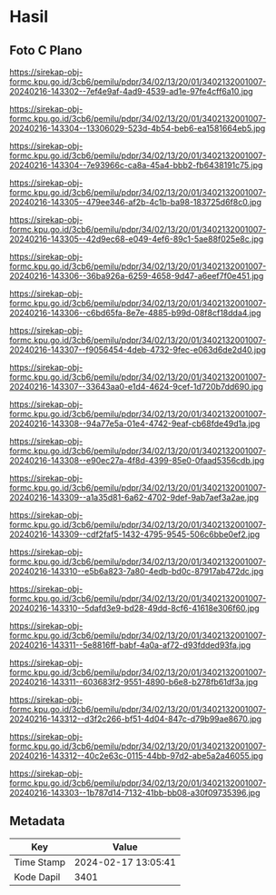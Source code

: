 # Hasil

## Foto C Plano

https://sirekap-obj-formc.kpu.go.id/3cb6/pemilu/pdpr/34/02/13/20/01/3402132001007-20240216-143302--7ef4e9af-4ad9-4539-ad1e-97fe4cff6a10.jpg

https://sirekap-obj-formc.kpu.go.id/3cb6/pemilu/pdpr/34/02/13/20/01/3402132001007-20240216-143304--13306029-523d-4b54-beb6-ea1581664eb5.jpg

https://sirekap-obj-formc.kpu.go.id/3cb6/pemilu/pdpr/34/02/13/20/01/3402132001007-20240216-143304--7e93966c-ca8a-45a4-bbb2-fb6438191c75.jpg

https://sirekap-obj-formc.kpu.go.id/3cb6/pemilu/pdpr/34/02/13/20/01/3402132001007-20240216-143305--479ee346-af2b-4c1b-ba98-183725d6f8c0.jpg

https://sirekap-obj-formc.kpu.go.id/3cb6/pemilu/pdpr/34/02/13/20/01/3402132001007-20240216-143305--42d9ec68-e049-4ef6-89c1-5ae88f025e8c.jpg

https://sirekap-obj-formc.kpu.go.id/3cb6/pemilu/pdpr/34/02/13/20/01/3402132001007-20240216-143306--36ba926a-6259-4658-9d47-a6eef7f0e451.jpg

https://sirekap-obj-formc.kpu.go.id/3cb6/pemilu/pdpr/34/02/13/20/01/3402132001007-20240216-143306--c6bd65fa-8e7e-4885-b99d-08f8cf18dda4.jpg

https://sirekap-obj-formc.kpu.go.id/3cb6/pemilu/pdpr/34/02/13/20/01/3402132001007-20240216-143307--f9056454-4deb-4732-9fec-e063d6de2d40.jpg

https://sirekap-obj-formc.kpu.go.id/3cb6/pemilu/pdpr/34/02/13/20/01/3402132001007-20240216-143307--33643aa0-e1d4-4624-9cef-1d720b7dd690.jpg

https://sirekap-obj-formc.kpu.go.id/3cb6/pemilu/pdpr/34/02/13/20/01/3402132001007-20240216-143308--94a77e5a-01e4-4742-9eaf-cb68fde49d1a.jpg

https://sirekap-obj-formc.kpu.go.id/3cb6/pemilu/pdpr/34/02/13/20/01/3402132001007-20240216-143308--e90ec27a-4f8d-4399-85e0-0faad5356cdb.jpg

https://sirekap-obj-formc.kpu.go.id/3cb6/pemilu/pdpr/34/02/13/20/01/3402132001007-20240216-143309--a1a35d81-6a62-4702-9def-9ab7aef3a2ae.jpg

https://sirekap-obj-formc.kpu.go.id/3cb6/pemilu/pdpr/34/02/13/20/01/3402132001007-20240216-143309--cdf2faf5-1432-4795-9545-506c6bbe0ef2.jpg

https://sirekap-obj-formc.kpu.go.id/3cb6/pemilu/pdpr/34/02/13/20/01/3402132001007-20240216-143310--e5b6a823-7a80-4edb-bd0c-87917ab472dc.jpg

https://sirekap-obj-formc.kpu.go.id/3cb6/pemilu/pdpr/34/02/13/20/01/3402132001007-20240216-143310--5dafd3e9-bd28-49dd-8cf6-41618e306f60.jpg

https://sirekap-obj-formc.kpu.go.id/3cb6/pemilu/pdpr/34/02/13/20/01/3402132001007-20240216-143311--5e8816ff-babf-4a0a-af72-d93fdded93fa.jpg

https://sirekap-obj-formc.kpu.go.id/3cb6/pemilu/pdpr/34/02/13/20/01/3402132001007-20240216-143311--603683f2-9551-4890-b6e8-b278fb61df3a.jpg

https://sirekap-obj-formc.kpu.go.id/3cb6/pemilu/pdpr/34/02/13/20/01/3402132001007-20240216-143312--d3f2c266-bf51-4d04-847c-d79b99ae8670.jpg

https://sirekap-obj-formc.kpu.go.id/3cb6/pemilu/pdpr/34/02/13/20/01/3402132001007-20240216-143312--40c2e63c-0115-44bb-97d2-abe5a2a46055.jpg

https://sirekap-obj-formc.kpu.go.id/3cb6/pemilu/pdpr/34/02/13/20/01/3402132001007-20240216-143303--1b787d14-7132-41bb-bb08-a30f09735396.jpg


## Metadata

| Key        | Value               |
| ---------- | ------------------- |
| Time Stamp | 2024-02-17 13:05:41 |
| Kode Dapil | 3401                |



